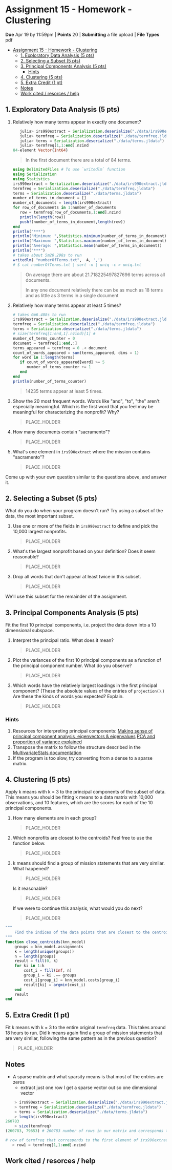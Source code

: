 # Assignment 15 - Homework - Clustering

**Due** Apr 19 by 11:59pm | **Points** 20 | **Submitting** a file upload | **File Types** pdf

- [Assignment 15 - Homework - Clustering](#assignment-15---homework---clustering)
  - [1. Exploratory Data Analysis (5 pts)](#1-exploratory-data-analysis-5-pts)
  - [2. Selecting a Subset (5 pts)](#2-selecting-a-subset-5-pts)
  - [3. Principal Components Analysis (5 pts)](#3-principal-components-analysis-5-pts)
    - [Hints](#hints)
  - [4. Clustering (5 pts)](#4-clustering-5-pts)
  - [5. Extra Credit (1 pt)](#5-extra-credit-1-pt)
  - [Notes](#notes)
  - [Work cited / resorces / help](#work-cited--resorces--help)

## 1. Exploratory Data Analysis (5 pts)

1. Relatively how many terms appear in exactly one document?

   ```julia
      julia> irs990extract = Serialization.deserialize("./data/irs990extract.jldata")
      julia> termfreq = Serialization.deserialize("./data/termfreq.jldata")
      julia> terms = Serialization.deserialize("./data/terms.jldata")
      julia> termfreq[1,1:end].nzind
   84-element Vector{Int64}
   ```

   > In the first document there are a total of 84 terms.

   ```julia
   using DelimitedFiles # To use `writedlm` function
   using Serialization
   using Statistics
   irs990extract = Serialization.deserialize("./data/irs990extract.jldata")
   termfreq = Serialization.deserialize("./data/termfreq.jldata")
   terms = Serialization.deserialize("./data/terms.jldata")
   number_of_terms_in_document = []
   number_of_documents = length(irs990extract)
   for row_of_documents in 1:number_of_documents
      row = termfreq[row_of_documents,1:end].nzind
      println(length(row))
      push!(number_of_terms_in_document,length(row))
   end
   println("***")
   println("Minimum: ",Statistics.minimum(number_of_terms_in_document))
   println("Maximum: ",Statistics.maximum(number_of_terms_in_document))
   println("Average: ",Statistics.mean(number_of_terms_in_document))
   println("***")
   # takes about 5m20.298s to run
   writedlm( "numberOfTerms.txt",  A, ',')
   # $ cat numberOfTerms.txt | sort -n | uniq -c > uniq.txt
   ```

   > On average there are about 21.718225497827696 terms across all documents.
   >
   > In any one document relatively there can be as much as 18 terms and as
   > little as 3 terms in a single document

2. Relatively how many terms appear at least 5 times?

   ```julia
   # takes 0m6.408s to run
   irs990extract = Serialization.deserialize("./data/irs990extract.jldata")
   termfreq = Serialization.deserialize("./data/termfreq.jldata")
   terms = Serialization.deserialize("./data/terms.jldata")
   # size(termfreq[1:end,1].nzind)[1] #
   number_of_terms_counter = 0
   document = termfreq[1:end,:]
   terms_appeared = termfreq = 0 .< document
   count_of_words_appeared = sum(terms_appeared, dims = 1)
   for word in 1:length(terms)
      if count_of_words_appeared[word] >= 5
         number_of_terms_counter += 1
      end
   end
   println(number_of_terms_counter)
   ```

   > 14235 terms appear at least 5 times.

3. Show the 20 most frequent words.
   Words like "and", "to", "the" aren't especially meaningful.
   Which is the first word that you feel may be meaningful for characterizing the nonprofit?
   Why?
   > PLACE_HOLDER
4. How many documents contain "sacramento"?
   > PLACE_HOLDER
5. What's one element in `irs990extract` where the mission contains "sacramento"?
   > PLACE_HOLDER

Come up with your own question similar to the questions above, and answer it.

## 2. Selecting a Subset (5 pts)

What do you do when your program doesn't run?
Try using a subset of the data, the most important subset.

1. Use one or more of the fields in `irs990extract` to define and pick the 10,000 largest nonprofits.
   > PLACE_HOLDER
2. What's the largest nonprofit based on your definition? Does it seem reasonable?
   > PLACE_HOLDER
3. Drop all words that don't appear at least twice in this subset.
   > PLACE_HOLDER

We'll use this subset for the remainder of the assignment.

## 3. Principal Components Analysis (5 pts)

Fit the first 10 principal components, i.e. project the data down into a 10 dimensional subspace.

1. Interpret the principal ratio.
   What does it mean?
   > PLACE_HOLDER
2. Plot the variances of the first 10 principal components as a function of the principal component number.
   What do you observe?
   > PLACE_HOLDER
3. Which words have the relatively largest loadings in the first principal component?
   (These the absolute values of the entries of `projection()`.)
   Are these the kinds of words you expected?
   Explain.
   > PLACE_HOLDER

### Hints

1. Resources for interpreting principal components: [Making sense of principal component analysis, eigenvectors & eigenvalues](https://stats.stackexchange.com/q/2691/103118) [PCA and proportion of variance explained](https://stats.stackexchange.com/q/22569/103118)
1. Transpose the matrix to follow the structure described in the [MultivariateStats documentation](https://multivariatestatsjl.readthedocs.io/en/stable/pca.html#fit)
1. If the program is too slow, try converting from a dense to a sparse matrix.

## 4. Clustering (5 pts)

Apply k means with k = 3 to the principal components of the subset of data.
This means you should be fitting k means to a data matrix with 10,000 observations, and 10 features, which are the scores for each of the 10 principal components.

1. How many elements are in each group?

   > PLACE_HOLDER

2. Which nonprofits are closest to the centroids?
   Feel free to use the function below.

   > PLACE_HOLDER

3. k means should find a group of mission statements that are very similar.
   What happened?

   > PLACE_HOLDER

   Is it reasonable?

   > PLACE_HOLDER

   If we were to continue this analysis, what would you do next?

   > PLACE_HOLDER

```julia
"""
    Find the indices of the data points that are closest to the centroids defined by the kmeans clustering.
"""
function close_centroids(knn_model)
    groups = knn_model.assignments
    k = length(unique(groups))
    n = length(groups)
    result = fill(0, k)
    for ki in 1:k
        cost_i = fill(Inf, n)
        group_i = ki .== groups
        cost_i[group_i] = knn_model.costs[group_i]
        result[ki] = argmin(cost_i)
    end
    result
end
```

## 5. Extra Credit (1 pt)

Fit k means with k = 3 to the entire original `termfreq` data.
This takes around 18 hours to run.
Did k means again find a group of mission statements that are very similar, following the same pattern as in the previous question?

> PLACE_HOLDER

## Notes

- A sparse matrix and what sparsity means is that most of the entries are zeros
  - extract just one row I get a sparse vector out so one dimensional vector

```julia
    > irs990extract = Serialization.deserialize("./data/irs990extract.jldata")
    > termfreq = Serialization.deserialize("./data/termfreq.jldata")
    > terms = Serialization.deserialize("./data/terms.jldata")
    > length(irs990extract)
260783
    > size(termfreq)
(260783, 79653) # 260783 number of rows in our matrix and corresponds to

# row of termfreq that corresponds to the first element of irs990extract
   > row1 = termfreq[1,1:end].nzind

```

## Work cited / resorces / help
